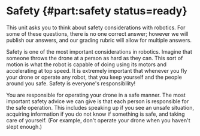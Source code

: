 # Safety {#part:safety status=ready}

This unit asks you to think about safety considerations with robotics. For some
of these questions, there is no one correct answer; however we will publish our
answers, and our grading rubric will allow for multiple answers.

Safety is one of the most important considerations in robotics. Imagine that
someone throws the drone at a person as hard as they can. This sort of motion
is what the robot is capable of doing using its motors and accelerating at top
speed. It is extremely important that whenever you fly your drone or operate
any robot, that you keep yourself and the people around you safe. Safety is
everyone's responsibility!

You are responsible for operating your drone in a safe manner. The
most important safety advice we can give is that each person is
responsible for the safe operation. This includes speaking up if you
see an unsafe situation, acquiring information if you do not know if
something is safe, and taking care of yourself.  (For example, don't
operate your drone when you haven't slept enough.)